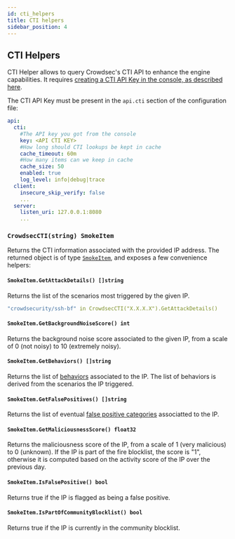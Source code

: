 ```yaml
---
id: cti_helpers
title: CTI helpers
sidebar_position: 4
---
```


## CTI Helpers

CTI Helper allows to query Crowdsec's CTI API to enhance the engine capabilities.
It requires [creating a CTI API Key in the console, as described here](/cti_api/getting_started).

The CTI API Key must be present in the `api.cti` section of the configuration file:

```yaml
api:
  cti:
    #The API key you got from the console
    key: <API CTI KEY>
    #How long should CTI lookups be kept in cache
    cache_timeout: 60m
    #How many items can we keep in cache
    cache_size: 50
    enabled: true
    log_level: info|debug|trace
  client:
    insecure_skip_verify: false
    ...
  server:
    listen_uri: 127.0.0.1:8080
    ...
```

### `CrowdsecCTI(string) SmokeItem`

Returns the CTI information associated with the provided IP address.
The returned object is of type [`SmokeItem`](https://pkg.go.dev/github.com/crowdsecurity/crowdsec/pkg/cticlient#SmokeItem), and exposes a few convenience helpers:

#### `SmokeItem.GetAttackDetails() []string`

Returns the list of the scenarios most triggered by the given IP.

```yaml
"crowdsecurity/ssh-bf" in CrowdsecCTI("X.X.X.X").GetAttackDetails()
```

#### `SmokeItem.GetBackgroundNoiseScore() int`

Returns the background noise score associated to the given IP, from a scale of 0 (not noisy) to 10 (extremely noisy).

#### `SmokeItem.GetBehaviors() []string`

Returns the list of [behaviors](/cti_api/taxonomy/behaviors) associated to the IP. The list of behaviors is derived from the scenarios the IP triggered.

#### `SmokeItem.GetFalsePositives() []string`

Returns the list of eventual [false positive categories](/cti_api/taxonomy/false_positives) associatted to the IP.

#### `SmokeItem.GetMaliciousnessScore() float32`

Returns the maliciousness score of the IP, from a scale of 1 (very malicious) to 0 (unknown). If the IP is part of the fire blocklist, the score is "1", otherwise it is computed based on the activity score of the IP over the previous day.

#### `SmokeItem.IsFalsePositive() bool`

Returns true if the IP is flagged as being a false positive.

#### `SmokeItem.IsPartOfCommunityBlocklist() bool`

Returns true if the IP is currently in the community blocklist.
